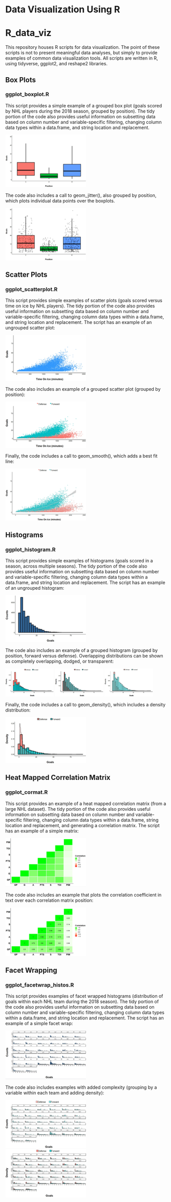 # Data Visualization Using R
# R_data_viz
This repository houses R scripts for data visualization. The point of these scripts is not to present meaningful data analyses, but simply to provide examples of common data visualization tools. All scripts are written in R, using tidyverse, ggplot2, and reshape2 libraries.

## Box Plots
### ggplot_boxplot.R
This script provides a simple example of a grouped box plot (goals scored by NHL players during the 2018 season, grouped by position). The tidy portion of the code also provides useful information on subsetting data based on column number and variable-specific filtering, changing column data types within a data.frame, and string location and replacement. 

<img src="media/boxplot_basic.jpg" width="50%">

The code also includes a call to geom_jitter(), also grouped by position, which plots individual data points over the boxplots. 

<img src="media/boxplot_geompoint.jpg" width="50%">

## Scatter Plots
### ggplot_scatterplot.R
This script provides simple examples of scatter plots (goals scored versus time on ice by NHL players). The tidy portion of the code also provides useful information on subsetting data based on column number and variable-specific filtering, changing column data types within a data.frame, and string location and replacement. 
The script has an example of an ungrouped scatter plot:

<img src="media/scatter_basic.jpg" width="50%">

The code also includes an example of a grouped scatter plot (grouped by position): 

<img src="media/scatter_grouped_basic.jpg" width="50%">

Finally, the code includes a call to geom_smooth(), which adds a best fit line:

<img src="media/scatter_bfline.jpg" width="50%">

## Histograms
### ggplot_histogram.R
This script provides simple examples of histograms (goals scored in a season, across multiple seasons). The tidy portion of the code also provides useful information on subsetting data based on column number and variable-specific filtering, changing column data types within a data.frame, and string location and replacement. 
The script has an example of an ungrouped histogram:

<img src="media/histogram_basic.jpg" width="50%">

The code also includes an example of a grouped histogram (grouped by position, forward versus defense). Overlapping distributions can be shown as completely overlapping, dodged, or transparent: 

<img src="media/histogram_grouped_noidentity.jpg" width="30%"> <img src="media/histogram_grouped_dodge.jpg" width="30%"> <img src="media/histogram_grouped.jpg" width="30%">

Finally, the code includes a call to geom_density(), which includes a density distribution:

<img src="media/histogram_density.jpg" width="50%">

## Heat Mapped Correlation Matrix
### ggplot_cormat.R
This script provides an example of a heat mapped correlation matrix (from a large NHL dataset). The tidy portion of the code also provides useful information on subsetting data based on column number and variable-specific filtering, changing column data types within a data.frame, string location and replacement, and generating a correlation matrix. 
The script has an example of a simple matrix:

<img src="media/cormat_basic.jpg" width="50%">

The code also includes an example that plots the correlation coefficient in text over each correlation matrix position: 

<img src="media/cormat_numbs.jpg" width="50%">

## Facet Wrapping
### ggplot_facetwrap_histos.R
This script provides examples of facet wrapped histograms (distribution of goals within each NHL team during the 2018 season). The tidy portion of the code also provides useful information on subsetting data based on column number and variable-specific filtering, changing column data types within a data.frame, and string location and replacement. 
The script has an example of a simple facet wrap:

<img src="media/facet_wrap_basic.jpg" width="50%">

The code also includes examples with added complexity (grouping by a variable within each team and adding density): 

<img src="media/facet_wrap_grouped.jpg" width="50%" display="block"> 
<img src="media/facet_wrap_density.jpg" width="50%" display="block">
